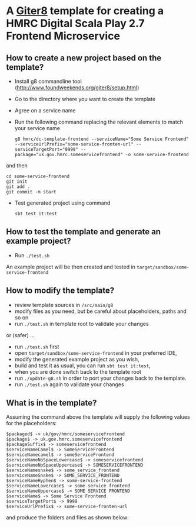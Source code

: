 A [Giter8](http://www.foundweekends.org/giter8/) template for creating a HMRC Digital Scala Play 2.7 Frontend Microservice
==

How to create a new project based on the template?
--

* Install g8 commandline tool (http://www.foundweekends.org/giter8/setup.html)
* Go to the directory where you want to create the template
* Agree on a service name
* Run the following command replacing the relevant elements to match your service name

    `g8 hmrc/dc-template-frontend --serviceName="Some Service Frontend" --serviceUrlPrefix="some-service-fronten-url" --serviceTargetPort="9999" --package="uk.gov.hmrc.someservicefrontend" -o some-service-frontend`
    
and then
    
    cd some-service-frontend
    git init
	git add .
	git commit -m start
  
* Test generated project using command 

    `sbt test it:test`
    

How to test the template and generate an example project?
--

* Run `./test.sh` 

An example project will be then created and tested in `target/sandbox/some-service-frontend`

How to modify the template?
--

 * review template sources in `/src/main/g8`
 * modify files as you need, but be careful about placeholders, paths and so on
 * run `./test.sh` in template root to validate your changes
 
or (safer) ...

* run `./test.sh` first
* open `target/sandbox/some-service-frontend` in your preferred IDE, 
* modify the generated example project as you wish, 
* build and test it as usual, you can run `sbt test it:test`,
* when you are done switch back to the template root
* run `./update-g8.sh` in order to port your changes back to the template.
* run `./test.sh` again to validate your changes

What is in the template?
--

Assuming the command above 
the template will supply the following values for the placeholders:

    $packaged$ -> uk/gov/hmrc/someservicefrontend
	$package$ -> uk.gov.hmrc.someservicefrontend
	$packageSuffix$ -> someservicefrontend
	$serviceNameCamel$ -> SomeServiceFrontend
	$serviceNamecamel$ -> someServiceFrontend
	$serviceNameNoSpaceLowercase$ -> someservicefrontend
	$serviceNameNoSpaceUppercase$ -> SOMESERVICEFRONTEND
	$serviceNamesnake$ -> some_service_frontend
	$serviceNameSnake$ -> SOME_SERVICE_FRONTEND
	$serviceNameHyphen$ -> some-service-frontend
	$serviceNameLowercase$ -> some service frontend
	$serviceNameUppercase$ -> SOME SERVICE FRONTEND
	$serviceName$ -> Some Service Frontend
	$serviceTargetPort$ -> 9999
	$serviceUrlPrefix$ -> some-service-fronten-url

and produce the folders and files as shown below:
